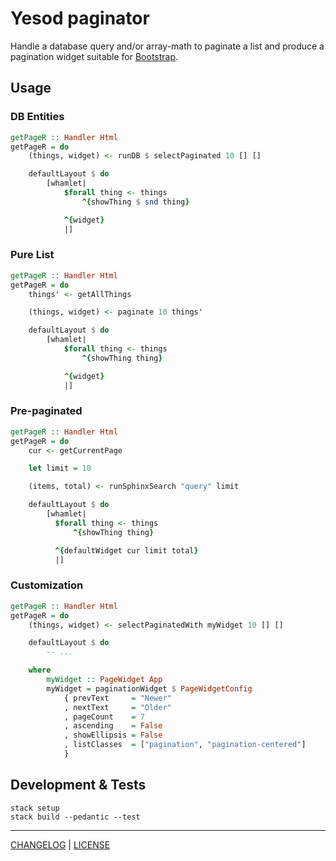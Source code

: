 # Yesod paginator

Handle a database query and/or array-math to paginate a list and produce a
pagination widget suitable for [Bootstrap][].

[bootstrap]: http://getbootstrap.com/components/#pagination

## Usage

### DB Entities

```hs
getPageR :: Handler Html
getPageR = do
    (things, widget) <- runDB $ selectPaginated 10 [] []

    defaultLayout $ do
        [whamlet|
            $forall thing <- things
                ^{showThing $ snd thing}

            ^{widget}
            |]
```

### Pure List

```hs
getPageR :: Handler Html
getPageR = do
    things' <- getAllThings

    (things, widget) <- paginate 10 things'

    defaultLayout $ do
        [whamlet|
            $forall thing <- things
                ^{showThing thing}

            ^{widget}
            |]
```

### Pre-paginated

```hs
getPageR :: Handler Html
getPageR = do
    cur <- getCurrentPage

    let limit = 10

    (items, total) <- runSphinxSearch "query" limit

    defaultLayout $ do
        [whamlet|
          $forall thing <- things
              ^{showThing thing}

          ^{defaultWidget cur limit total}
          |]
```

### Customization

```hs
getPageR :: Handler Html
getPageR = do
    (things, widget) <- selectPaginatedWith myWidget 10 [] []

    defaultLayout $ do
        -- ...

    where
        myWidget :: PageWidget App
        myWidget = paginationWidget $ PageWidgetConfig
            { prevText     = "Newer"
            , nextText     = "Older"
            , pageCount    = 7
            , ascending    = False
            , showEllipsis = False
            , listClasses  = ["pagination", "pagination-centered"]
            }
```

## Development & Tests

```console
stack setup
stack build --pedantic --test
```

---

[CHANGELOG](./CHANGELOG.md) | [LICENSE](./LICENSE)
